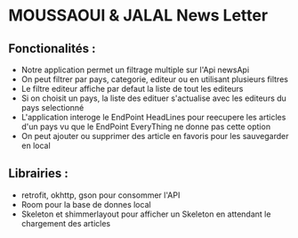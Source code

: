 # MOUSSAOUI & JALAL News Letter

## Fonctionalités : 
* Notre application permet un filtrage multiple sur l'Api newsApi
* On peut filtrer par pays, categorie, editeur ou en utilisant plusieurs filtres
* Le filtre editeur affiche par defaut la liste de tout les editeurs
* Si on choisit un pays, la liste des edituer s'actualise avec les editeurs du pays selectionné
* L'application interoge le EndPoint HeadLines pour reecupere les articles d'un pays vu que le EndPoint EveryThing ne donne pas cette option 
* On peut ajouter ou supprimer des article en favoris pour les sauvegarder en local 

## Librairies :
* retrofit, okhttp, gson pour consommer l'API 
* Room pour la base de donnes local
* Skeleton et shimmerlayout pour afficher un Skeleton en attendant le chargement des articles
